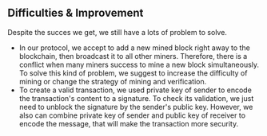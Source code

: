 ## Difficulties & Improvement
 Despite the succes we get, we still have a lots of problem to solve.
- In our protocol, we accept to add a new mined block right away to the blockchain, then broadcast it to all other miners.
Therefore, there is a  conflict when many miners success to mine a new block simultaneously.
To solve this kind of problem, we suggest to increase the difficulty of mining or change the strategy of mining and verification.
- To create a valid transaction, we used private key of sender to encode the transaction's content 
to a signature. To check its validation, we just need to unblock the signature by the sender's public key. 
However, we also can combine private key of sender and public key of receiver to encode the message, that will make the transaction more security.
